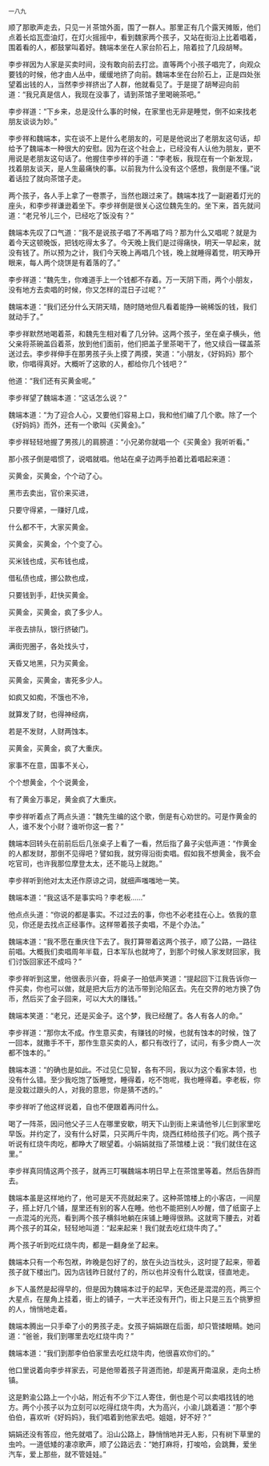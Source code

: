     一八九 

   顺了那歌声走去，只见一爿茶馆外面，围了一群人。那里正有几个露天摊贩，他们点着长焰瓦壶油灯，在灯火摇摇中，看到魏家两个孩子，又站在街沿上比着唱着，围着看的人，都鼓掌叫着好。魏端本坐在人家台阶石上，陪着拉了几段胡琴。

   李步祥因为人家是买卖时间，没有敢向前去打岔。直等两个小孩子唱完了，向观众要钱的时候，他才由人丛中，缓缓地挤了向前。魏端本坐在台阶石上，正是四处张望着出钱的人，当然李步祥挤出了人群，他就看见了。于是提了胡琴迎向前道：“我兄真是信人，我现在没事了，请到茶馆子里喝碗茶吧。”

   李步祥道：“下乡来，总是没什么事的时候，在家里也无非是睡觉，倒不如来找老朋友谈谈为妙。”

   李步祥和魏端本，实在谈不上是什么老朋友的，可是是他说出了老朋友这句话，却给予了魏端本一种很大的安慰。因为在这个社会上，已经没有人认他为朋友，更不用说是老朋友这句话了。他握住李步祥的手道：“李老板，我现在有一个新发现，找着朋友谈天，是人生最痛快的事。以前我为什么没有这个感想，我倒是不懂。”说着话拉了就向茶馆子走。

   两个孩子，各人手上拿了一卷票子，当然也跟过来了。魏端本找了一副避着灯光的座头，和李步祥谦逊着坐下。李步祥倒是很关心这位魏先生的。坐下来，首先就问道：“老兄爷儿三个，已经吃了饭没有？”

   魏端本先叹了口气道：“我不是说孩子唱了不再唱了吗？那为什么又唱呢？就是为着今天这顿晚饭，把钱吃得太多了。今天晚上我们是过得痛快，明天一早起来，就没有钱了。所以预为之计，我们今天晚上再唱几个钱，晚上就睡得着觉，明天睁开眼来，每人两个烧饼是有着落的了。”

   李步祥道：“魏先生，你难道手上一个钱都不存着。万一天阴下雨，两个小朋友，没有地方去卖唱的时候，你又怎样的混日子过呢？”

   魏端本道：“我们还分什么天阴天晴，随时随地但凡看着能挣一碗稀饭的钱，我们就动手了。”

   李步祥默然地喝着茶，和魏先生相对看了几分钟。这两个孩子，坐在桌子横头，他父亲将茶碗盖舀着茶，放到他们面前，他们把盖子里茶喝干了，他又续舀一碟盖茶送过去。李步祥伸手在那男孩子头上摸了两摸，笑道：“小朋友，《好妈妈》那个歌，你唱得真好。大概听了这歌的人，都给你几个钱吧？”

   他道：“我们还有买黄金呢。”

   李步祥望了魏端本道：“这话怎么说？”

   魏端本道：“为了迎合人心，又要他们容易上口，我和他们编了几个歌。除了一个《好妈妈》而外，还有一个歌叫《买黄金》。”

   李步祥轻轻地握了男孩儿的肩膀道：“小兄弟你就唱一个《买黄金》我听听看。”

   那小孩子倒是唱惯了，说唱就唱。他站在桌子边两手拍着比着唱起来道：

   买黄金，买黄金，个个动了心。

   黑市去卖出，官价来买进，

   只要守得紧，一赚好几成，

   什么都不干，大家买黄金。

   买黄金，买黄金，个个变了心。

   买米钱也成，买布钱也成，

   借私债也成，挪公款也成，

   只要钱到手，赶快买黄金。

   买黄金，买黄金，疯了多少人。

   半夜去排队，银行挤破门。

   满街兜圈子，各处找头寸，

   天昏又地黑，只为买黄金。

   买黄金，买黄金，害死多少人。

   如疯又如痴，不饿也不冷，

   就算发了财，也得神经病，

   若是不发财，人财两蚀本。

   买黄金，买黄金，疯了大重庆。

   家事不在意，国事不关心，

   个个想黄金，个个说黄金，

   有了黄金万事足，黄金疯了大重庆。

   李步祥听着点了两点头道：“魏先生编的这个歌，倒是有心劝世的。可是作黄金的人，谁不发个小财？谁听你这一套？”

   魏端本回转头在前前后后几张桌子上看了一看，然后指了鼻子尖低声道：“作黄金的人都发财，那倒不见得吧？譬如我，就穷得沿街卖唱。假如我不想黄金，我不会吃官司，也许我那位摩登太太，还不能马上就跑。”

   李步祥听到他对太太还作原谅之词，就细声嗤嗤地一笑。

   魏端本道：“我这话不是事实吗？李老板……”

   他点点头道：“你说的都是事实。不过过去的事，你也不必老挂在心上。依我的意见，你还是去找点正经事作。这样带着孩子卖唱，不是个办法。”

   魏端本道：“我不愿在重庆住下去了。我打算带着这两个孩子，顺了公路，一路往前唱。大概我们卖唱周年半载，日本军队也就垮了，到那个时候人家发财回家，我们讨饭回家还不成吗？”

   李步祥听到这里，他很表示兴奋，将桌子一拍低声笑道：“提起回下江我告诉你一件买卖，你也可以做，就是把大后方的法币带到沦陷区去。先在交界的地方换了伪币，然后买了金子回来，可以大大的赚钱。”

   魏端本笑道：“老兄，还是买金子。这个梦，我已经醒了。各人有各人的命。”

   李步祥道：“那你太不成。作生意买卖，有赚钱的时候，也就有蚀本的时候，蚀了一回本，就撒手不干，那作生意买卖的人，都只有改行了，试问，有多少商人一次都不蚀本的。”

   魏端本道：“的确也是如此。不过见仁见智，各有不同，我以为这个看家本领，也没有什么错。至少我吃饱了饭睡觉，睡得着，吃不饱呢，我也睡得着。李老板，你是没栽过跟头的人，对我的意思，你是猜不透的。”

   李步祥听了他这样说着，自也不便跟着再问什么。

   喝了一阵茶，因问他父子三人在哪里安歇，明天下山到街上来请他爷儿仨到家里吃早饭。并约定了，没有什么好菜，只买两斤牛肉，烧西红柿给孩子们吃。两个孩子听说有红烧牛肉吃，都睁大了眼望着。小娟娟就指了茶馆楼上说：“我们就住在这里。”

   李步祥真同情这两个孩子，就再三叮嘱魏端本明日早上在茶馆里等着。然后告辞而去。

   魏端本虽是这样地约了，他可是天不亮就起来了。这种茶馆楼上的小客店，一间屋子，搭上好几个铺，屋里还有别的客人在睡。他也不能把别人吵醒，借了纸窗子上一点混沌的光亮，看到两个孩子横斜地躺在床铺上睡得很熟。这就弯下腰去，对着两个孩子的耳朵，轻轻地叫道：“起来起来！我们就去吃红烧牛肉了。”

   两个孩子听到吃红烧牛肉，都是一翻身坐了起来。

   魏端本只有一个布包袱，昨晚是包好了的，放在头边当枕头，这时提了起来，带着孩子就下楼出门。因为店钱昨日就付了的，所以也并没有什么耽误，径直地走。

   乡下人虽然是起得早的，但是因为魏端本过于的起早，天色还是混混的亮，两三个大星点，在屋角上挂着，街上的铺子，一大半还没有开门，街上只是三五个挑箩担的人，悄悄地走着。

   魏端本腾出一只手牵了小的男孩子走。女孩子娟娟跟在后面，却只管揉眼睛。她问道：“爸爸，我们到哪里去吃红烧牛肉？”

   魏端本道：“我们到那李伯伯家里去吃红烧牛肉，他很喜欢你们的。”

   他口里说着向李步祥家去，可是他带着孩子背道而驰，却是离开南温泉，走向土桥镇。

   这是黔渝公路上一个小站，附近有不少下江人寄住，倒也是个可以卖唱找钱的地方。两个小孩子以为立刻可以吃得红烧牛肉，大为高兴，小渝儿跳着道：“那个李伯伯，喜欢听《好妈妈》，我们唱着到他家去吧。姐姐，好不好？”

   娟娟还没有答应，他先就唱了。沿山公路上，静悄悄地并无人影，只有树下草里的虫吟。一道低矮的凄凉歌声，顺了公路远去：“她打麻将，打唆哈，会跳舞，爱坐汽车，爱上那些，就不管娃娃。”

